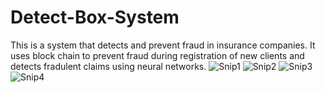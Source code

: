 # Detect-Box-System
This is a system that detects and prevent fraud in insurance companies. It uses block chain to prevent fraud during registration of new clients and detects fradulent claims using neural networks.
![Snip1](https://user-images.githubusercontent.com/25898206/148351218-5080bcf6-536e-4f18-ba79-f2a500ecd47b.PNG)
![Snip2](https://user-images.githubusercontent.com/25898206/148351229-f58848c3-8b2f-4f9b-aad9-067823728412.PNG)
![Snip3](https://user-images.githubusercontent.com/25898206/148351231-e8048d0a-d14c-4104-a998-d6bfa08ada4b.PNG)
![Snip4](https://user-images.githubusercontent.com/25898206/148351234-74309245-5338-4862-a981-c4b1eb99bddd.PNG)
